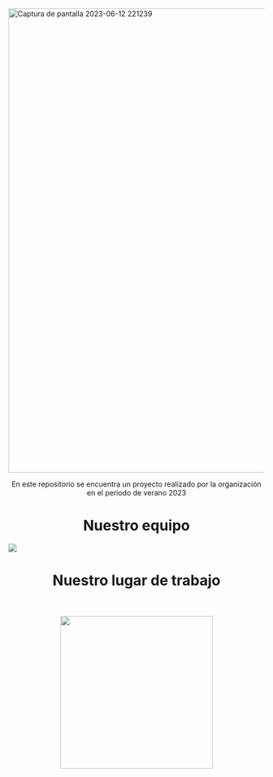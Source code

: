 <img width="913" alt="Captura de pantalla 2023-06-12 221239" src="https://github.com/asha-gc/hciproyect/assets/56806594/fe958643-0625-4721-a55a-8ecdc2eeadab">
<p align="center">En este repositorio se encuentra un proyecto realizado por la organización en el periodo de verano 2023</p>

<h1 align="center"> Nuestro equipo </h1>
<img src="https://github.com/asha-gc/hciproyect/assets/56806594/f5d26f68-cb3b-49b7-ac9b-7a1b35064194">
<h1 align="center"> Nuestro lugar de trabajo </h1> 
<br><br>
<div align="center"><img src="https://upload.wikimedia.org/wikipedia/commons/8/8e/UADY_logo.svg" width=300px></div>
